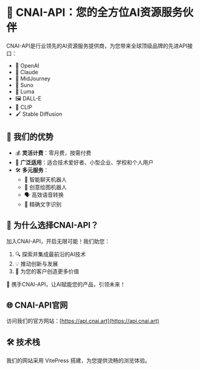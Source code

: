 # 🌟 CNAI-API：您的全方位AI资源服务伙伴

CNAI-API是行业领先的AI资源服务提供商，为您带来全球顶级品牌的先进API接口：

- 🤖 OpenAI
- 🧠 Claude
- 🎨 MidJourney
- 🎵 Suno
- 🎥 Luma
- 🖼️ DALL-E
- 📎 CLIP
- 🖌️ Stable Diffusion

## 🚀 我们的优势

- 💰 **灵活计费**：零月费，按需付费
- 🌈 **广泛适用**：适合技术爱好者、小型企业、学校和个人用户
- 🛠️ **多元服务**：
  - 💬 智能聊天机器人
  - 🎨 创意绘图机器人
  - 🗣️ 高效语音转换
  - 📝 精确文字识别

## 🤔 为什么选择CNAI-API？

加入CNAI-API，开启无限可能！我们助您：

1. 🔍 探索并集成最前沿的AI技术
2. 💡 推动创新与发展
3. 💼 为您的客户创造更多价值

🤝 携手CNAI-API，让AI赋能您的产品，引领未来！

## 🌐 CNAI-API官网

访问我们的官方网站：[https://api.cnai.art](https://api.cnai.art)

## 🛠️ 技术栈

我们的网站采用 VitePress 搭建，为您提供流畅的浏览体验。

